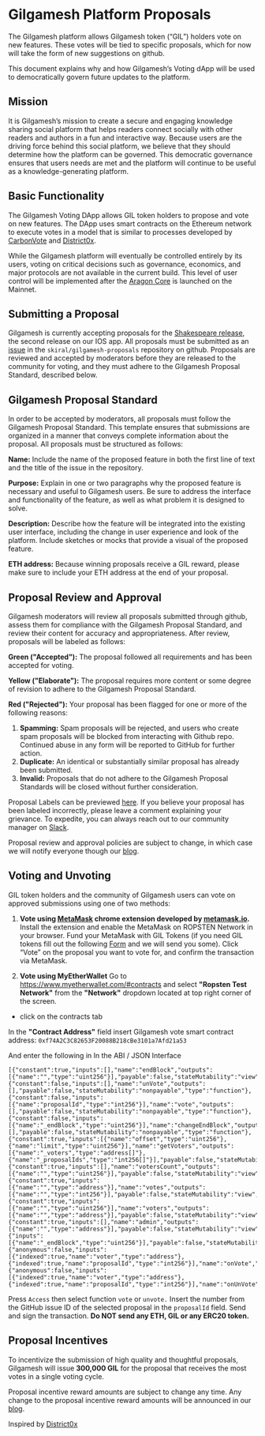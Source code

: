 # Gilgamesh Platform Proposals

The Gilgamesh platform allows Gilgamesh token (“GIL”)  holders vote on new features.  These votes will be tied to specific proposals, which for now will take the form of new suggestions on github.

This document explains why and how Gilgamesh’s Voting dApp will be used to democratically govern future updates to the platform.

## Mission

It is Gilgamesh’s mission to create a secure and engaging knowledge sharing social platform that helps readers connect socially with other readers and authors in a fun and interactive way.  Because users are the driving force behind this social platform, we believe that they should determine how the platform can be governed.  This democratic governance ensures that users needs are met and the platform will continue to be useful as a knowledge-generating platform.

## Basic Functionality

The Gilgamesh Voting DApp allows GIL token holders to propose and vote on new features.  The DApp uses smart contracts on the Ethereum network to execute votes in a model that is similar to processes developed by [CarbonVote](http://carbonvote.com/)  and [District0x](https://district0x.io).

While the Gilgamesh platform will eventually be controlled entirely by its users, voting on critical decisions such as governance, economics, and major protocols are not available in the current build.  This level of user control will be implemented after the [Aragon Core](https://aragon.one/core/) is launched on the Mainnet.


## Submitting a Proposal

Gilgamesh is currently accepting proposals for the [Shakespeare release](https://www.gilgameshplatform.com/roadmap), the second release on our IOS app.  All proposals must be submitted as an [issue](https://github.com/skiral/gilgamesh-proposals/issues/new) in the `skiral/gilgamesh-proposals` repository on github.  Proposals are reviewed and accepted by moderators before they are released to the community for voting, and they must adhere to the Gilgamesh Proposal Standard, described below.  


## Gilgamesh Proposal Standard

In order to be accepted by moderators, all proposals must follow the Gilgamesh Proposal Standard.  This template ensures that submissions are organized in a manner that conveys complete information about the proposal.  All proposals must be structured as follows:

**Name:** Include the name of the proposed feature in both the first line of text and the title of the issue in the repository.

**Purpose:** Explain in one or two paragraphs why the proposed feature is necessary and useful to Gilgamesh users.  Be sure to address the interface and functionality of the feature, as well as what problem it is designed to solve.

**Description:** Describe how the feature will be integrated into the existing user interface, including the change in user experience and look of the platform.  Include sketches or mocks that provide a visual of the proposed feature.

**ETH address:** Because winning proposals receive a GIL reward, please make sure to include your ETH address at the end of your proposal.

## Proposal Review and Approval

Gilgamesh moderators will review all proposals submitted through github, assess them for compliance with the Gilgamesh Proposal Standard, and review their content for accuracy and appropriateness.  After review, proposals will be labeled as follows:

**Green ("Accepted"):** The proposal followed all requirements and has been accepted for voting.

**Yellow ("Elaborate"):** The proposal requires more content or some degree of revision to adhere to the Gilgamesh Proposal Standard. 

**Red ("Rejected"):** Your proposal has been flagged for one or more of the following reasons:

1. **Spamming:** Spam proposals will be rejected, and users who create spam proposals will be blocked from interacting with Github repo. Continued abuse in any form will be reported to GitHub for further action.
2. **Duplicate:** An identical or substantially similar proposal has already been submitted.
3. **Invalid:** Proposals that do not adhere to the Gilgamesh Proposal Standards will be closed without further consideration.

Proposal Labels can be previewed [here](https://github.com/skiral/gilgamesh-proposals/labels).  If you believe your proposal has been labeled incorrectly, please leave a comment explaining your grievance. To expedite, you can always reach out to our community manager on [Slack](https://slack.gilgameshplatform.com).

Proposal review and approval policies are subject to change, in which case we will notify everyone though our [blog](https://blog.gilgameshplatform.com). 

## Voting and Unvoting
GIL token holders and the community of Gilgamesh users can vote on approved submissions using one of two methods:

1. **Vote using [MetaMask](https://chrome.google.com/webstore/detail/metamask/nkbihfbeogaeaoehlefnkodbefgpgknn?hl=en) chrome extension developed by [metamask.io](https://metamask.io/).**
Install the extension and enable the MetaMask on ROPSTEN Network in your browser. Fund your MetaMask with GIL Tokens (if you need GIL tokens fill out the following [Form](https://goo.gl/A7GsQC) and we will send you some). Click “Vote” on the proposal you want to vote for, and confirm the transaction via MetaMask.

2. **Vote using MyEtherWallet**
Go to https://www.myetherwallet.com/#contracts and select **"Ropsten Test Network"** from the **"Network"** dropdown located at top right corner of the screen.

- click on the contracts tab

In the **"Contract Address"** field insert Gilgamesh vote smart contract address: `0xf74A2C3C82653F20088B218cBe3101a7Afd21a53`

And enter the following in In the ABI / JSON Interface
```
[{"constant":true,"inputs":[],"name":"endBlock","outputs":[{"name":"","type":"uint256"}],"payable":false,"stateMutability":"view","type":"function"},{"constant":false,"inputs":[],"name":"unVote","outputs":[],"payable":false,"stateMutability":"nonpayable","type":"function"},{"constant":false,"inputs":[{"name":"proposalId","type":"int256"}],"name":"vote","outputs":[],"payable":false,"stateMutability":"nonpayable","type":"function"},{"constant":false,"inputs":[{"name":"_endBlock","type":"uint256"}],"name":"changeEndBlock","outputs":[],"payable":false,"stateMutability":"nonpayable","type":"function"},{"constant":true,"inputs":[{"name":"offset","type":"uint256"},{"name":"limit","type":"uint256"}],"name":"getVoters","outputs":[{"name":"_voters","type":"address[]"},{"name":"_proposalIds","type":"int256[]"}],"payable":false,"stateMutability":"view","type":"function"},{"constant":true,"inputs":[],"name":"votersCount","outputs":[{"name":"","type":"uint256"}],"payable":false,"stateMutability":"view","type":"function"},{"constant":true,"inputs":[{"name":"","type":"address"}],"name":"votes","outputs":[{"name":"","type":"int256"}],"payable":false,"stateMutability":"view","type":"function"},{"constant":true,"inputs":[{"name":"","type":"uint256"}],"name":"voters","outputs":[{"name":"","type":"address"}],"payable":false,"stateMutability":"view","type":"function"},{"constant":true,"inputs":[],"name":"admin","outputs":[{"name":"","type":"address"}],"payable":false,"stateMutability":"view","type":"function"},{"inputs":[{"name":"_endBlock","type":"uint256"}],"payable":false,"stateMutability":"nonpayable","type":"constructor"},{"anonymous":false,"inputs":[{"indexed":true,"name":"voter","type":"address"},{"indexed":true,"name":"proposalId","type":"int256"}],"name":"onVote","type":"event"},{"anonymous":false,"inputs":[{"indexed":true,"name":"voter","type":"address"},{"indexed":true,"name":"proposalId","type":"int256"}],"name":"onUnVote","type":"event"}]
```
Press `Access` then select function `vote` or `unvote.` Insert the number from the GitHub issue ID of the selected proposal in the `proposalId` field. Send and sign the transaction. **Do NOT send any ETH, GIL or any ERC20 token.**

## Proposal Incentives

To incentivize the submission of high quality and thoughtful proposals, Gilgamesh will issue **300,000 GIL** for the proposal that receives the most votes in a single voting cycle.

Proposal incentive reward amounts are subject to change any time.  Any change to the proposal incentive reward amounts will be announced in our [blog](https://blog.gilgameshplatform.com).  

Inspired by [District0x](https://district0x.io)
